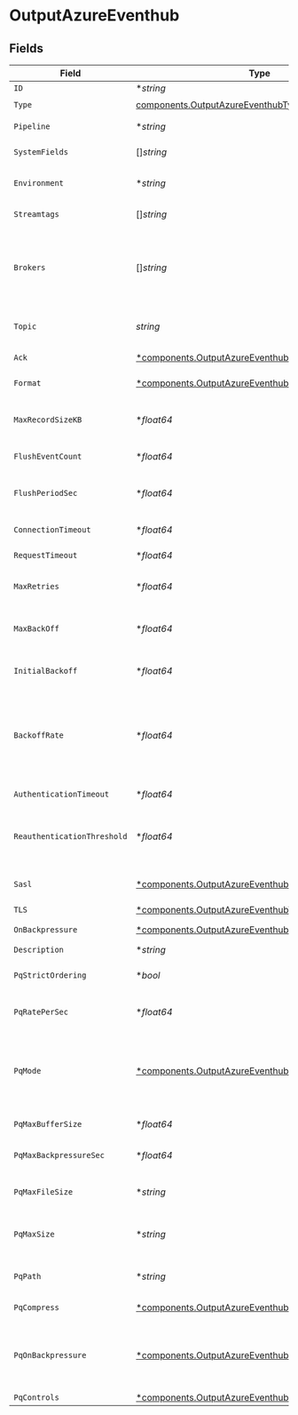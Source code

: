 # OutputAzureEventhub


## Fields

| Field                                                                                                                                                                                                                                                                                                                                                          | Type                                                                                                                                                                                                                                                                                                                                                           | Required                                                                                                                                                                                                                                                                                                                                                       | Description                                                                                                                                                                                                                                                                                                                                                    |
| -------------------------------------------------------------------------------------------------------------------------------------------------------------------------------------------------------------------------------------------------------------------------------------------------------------------------------------------------------------- | -------------------------------------------------------------------------------------------------------------------------------------------------------------------------------------------------------------------------------------------------------------------------------------------------------------------------------------------------------------- | -------------------------------------------------------------------------------------------------------------------------------------------------------------------------------------------------------------------------------------------------------------------------------------------------------------------------------------------------------------- | -------------------------------------------------------------------------------------------------------------------------------------------------------------------------------------------------------------------------------------------------------------------------------------------------------------------------------------------------------------- |
| `ID`                                                                                                                                                                                                                                                                                                                                                           | **string*                                                                                                                                                                                                                                                                                                                                                      | :heavy_minus_sign:                                                                                                                                                                                                                                                                                                                                             | Unique ID for this output                                                                                                                                                                                                                                                                                                                                      |
| `Type`                                                                                                                                                                                                                                                                                                                                                         | [components.OutputAzureEventhubType](../../models/components/outputazureeventhubtype.md)                                                                                                                                                                                                                                                                       | :heavy_check_mark:                                                                                                                                                                                                                                                                                                                                             | N/A                                                                                                                                                                                                                                                                                                                                                            |
| `Pipeline`                                                                                                                                                                                                                                                                                                                                                     | **string*                                                                                                                                                                                                                                                                                                                                                      | :heavy_minus_sign:                                                                                                                                                                                                                                                                                                                                             | Pipeline to process data before sending out to this output                                                                                                                                                                                                                                                                                                     |
| `SystemFields`                                                                                                                                                                                                                                                                                                                                                 | []*string*                                                                                                                                                                                                                                                                                                                                                     | :heavy_minus_sign:                                                                                                                                                                                                                                                                                                                                             | Fields to automatically add to events, such as cribl_pipe. Supports wildcards.                                                                                                                                                                                                                                                                                 |
| `Environment`                                                                                                                                                                                                                                                                                                                                                  | **string*                                                                                                                                                                                                                                                                                                                                                      | :heavy_minus_sign:                                                                                                                                                                                                                                                                                                                                             | Optionally, enable this config only on a specified Git branch. If empty, will be enabled everywhere.                                                                                                                                                                                                                                                           |
| `Streamtags`                                                                                                                                                                                                                                                                                                                                                   | []*string*                                                                                                                                                                                                                                                                                                                                                     | :heavy_minus_sign:                                                                                                                                                                                                                                                                                                                                             | Tags for filtering and grouping in @{product}                                                                                                                                                                                                                                                                                                                  |
| `Brokers`                                                                                                                                                                                                                                                                                                                                                      | []*string*                                                                                                                                                                                                                                                                                                                                                     | :heavy_check_mark:                                                                                                                                                                                                                                                                                                                                             | List of Event Hubs Kafka brokers to connect to, eg. yourdomain.servicebus.windows.net:9093. The hostname can be found in the host portion of the primary or secondary connection string in Shared Access Policies.                                                                                                                                             |
| `Topic`                                                                                                                                                                                                                                                                                                                                                        | *string*                                                                                                                                                                                                                                                                                                                                                       | :heavy_check_mark:                                                                                                                                                                                                                                                                                                                                             | The name of the Event Hub (Kafka Topic) to publish events. Can be overwritten using field __topicOut.                                                                                                                                                                                                                                                          |
| `Ack`                                                                                                                                                                                                                                                                                                                                                          | [*components.OutputAzureEventhubAcknowledgments](../../models/components/outputazureeventhubacknowledgments.md)                                                                                                                                                                                                                                                | :heavy_minus_sign:                                                                                                                                                                                                                                                                                                                                             | Control the number of required acknowledgments                                                                                                                                                                                                                                                                                                                 |
| `Format`                                                                                                                                                                                                                                                                                                                                                       | [*components.OutputAzureEventhubRecordDataFormat](../../models/components/outputazureeventhubrecorddataformat.md)                                                                                                                                                                                                                                              | :heavy_minus_sign:                                                                                                                                                                                                                                                                                                                                             | Format to use to serialize events before writing to the Event Hubs Kafka brokers                                                                                                                                                                                                                                                                               |
| `MaxRecordSizeKB`                                                                                                                                                                                                                                                                                                                                              | **float64*                                                                                                                                                                                                                                                                                                                                                     | :heavy_minus_sign:                                                                                                                                                                                                                                                                                                                                             | Maximum size of each record batch before compression. Setting should be < message.max.bytes settings in Event Hubs brokers.                                                                                                                                                                                                                                    |
| `FlushEventCount`                                                                                                                                                                                                                                                                                                                                              | **float64*                                                                                                                                                                                                                                                                                                                                                     | :heavy_minus_sign:                                                                                                                                                                                                                                                                                                                                             | Maximum number of events in a batch before forcing a flush                                                                                                                                                                                                                                                                                                     |
| `FlushPeriodSec`                                                                                                                                                                                                                                                                                                                                               | **float64*                                                                                                                                                                                                                                                                                                                                                     | :heavy_minus_sign:                                                                                                                                                                                                                                                                                                                                             | Maximum time between requests. Small values could cause the payload size to be smaller than the configured Max record size.                                                                                                                                                                                                                                    |
| `ConnectionTimeout`                                                                                                                                                                                                                                                                                                                                            | **float64*                                                                                                                                                                                                                                                                                                                                                     | :heavy_minus_sign:                                                                                                                                                                                                                                                                                                                                             | Maximum time to wait for a connection to complete successfully                                                                                                                                                                                                                                                                                                 |
| `RequestTimeout`                                                                                                                                                                                                                                                                                                                                               | **float64*                                                                                                                                                                                                                                                                                                                                                     | :heavy_minus_sign:                                                                                                                                                                                                                                                                                                                                             | Maximum time to wait for Kafka to respond to a request                                                                                                                                                                                                                                                                                                         |
| `MaxRetries`                                                                                                                                                                                                                                                                                                                                                   | **float64*                                                                                                                                                                                                                                                                                                                                                     | :heavy_minus_sign:                                                                                                                                                                                                                                                                                                                                             | If messages are failing, you can set the maximum number of retries as high as 100 to prevent loss of data                                                                                                                                                                                                                                                      |
| `MaxBackOff`                                                                                                                                                                                                                                                                                                                                                   | **float64*                                                                                                                                                                                                                                                                                                                                                     | :heavy_minus_sign:                                                                                                                                                                                                                                                                                                                                             | The maximum wait time for a retry, in milliseconds. Default (and minimum) is 30,000 ms (30 seconds); maximum is 180,000 ms (180 seconds).                                                                                                                                                                                                                      |
| `InitialBackoff`                                                                                                                                                                                                                                                                                                                                               | **float64*                                                                                                                                                                                                                                                                                                                                                     | :heavy_minus_sign:                                                                                                                                                                                                                                                                                                                                             | Initial value used to calculate the retry, in milliseconds. Maximum is 600,000 ms (10 minutes).                                                                                                                                                                                                                                                                |
| `BackoffRate`                                                                                                                                                                                                                                                                                                                                                  | **float64*                                                                                                                                                                                                                                                                                                                                                     | :heavy_minus_sign:                                                                                                                                                                                                                                                                                                                                             | Set the backoff multiplier (2-20) to control the retry frequency for failed messages. For faster retries, use a lower multiplier. For slower retries with more delay between attempts, use a higher multiplier. The multiplier is used in an exponential backoff formula; see the Kafka [documentation](https://kafka.js.org/docs/retry-detailed) for details. |
| `AuthenticationTimeout`                                                                                                                                                                                                                                                                                                                                        | **float64*                                                                                                                                                                                                                                                                                                                                                     | :heavy_minus_sign:                                                                                                                                                                                                                                                                                                                                             | Maximum time to wait for Kafka to respond to an authentication request                                                                                                                                                                                                                                                                                         |
| `ReauthenticationThreshold`                                                                                                                                                                                                                                                                                                                                    | **float64*                                                                                                                                                                                                                                                                                                                                                     | :heavy_minus_sign:                                                                                                                                                                                                                                                                                                                                             | Specifies a time window during which @{product} can reauthenticate if needed. Creates the window measuring backward from the moment when credentials are set to expire.                                                                                                                                                                                        |
| `Sasl`                                                                                                                                                                                                                                                                                                                                                         | [*components.OutputAzureEventhubAuthentication](../../models/components/outputazureeventhubauthentication.md)                                                                                                                                                                                                                                                  | :heavy_minus_sign:                                                                                                                                                                                                                                                                                                                                             | Authentication parameters to use when connecting to brokers. Using TLS is highly recommended.                                                                                                                                                                                                                                                                  |
| `TLS`                                                                                                                                                                                                                                                                                                                                                          | [*components.OutputAzureEventhubTLSSettingsClientSide](../../models/components/outputazureeventhubtlssettingsclientside.md)                                                                                                                                                                                                                                    | :heavy_minus_sign:                                                                                                                                                                                                                                                                                                                                             | N/A                                                                                                                                                                                                                                                                                                                                                            |
| `OnBackpressure`                                                                                                                                                                                                                                                                                                                                               | [*components.OutputAzureEventhubBackpressureBehavior](../../models/components/outputazureeventhubbackpressurebehavior.md)                                                                                                                                                                                                                                      | :heavy_minus_sign:                                                                                                                                                                                                                                                                                                                                             | How to handle events when all receivers are exerting backpressure                                                                                                                                                                                                                                                                                              |
| `Description`                                                                                                                                                                                                                                                                                                                                                  | **string*                                                                                                                                                                                                                                                                                                                                                      | :heavy_minus_sign:                                                                                                                                                                                                                                                                                                                                             | N/A                                                                                                                                                                                                                                                                                                                                                            |
| `PqStrictOrdering`                                                                                                                                                                                                                                                                                                                                             | **bool*                                                                                                                                                                                                                                                                                                                                                        | :heavy_minus_sign:                                                                                                                                                                                                                                                                                                                                             | Use FIFO (first in, first out) processing. Disable to forward new events to receivers before queue is flushed.                                                                                                                                                                                                                                                 |
| `PqRatePerSec`                                                                                                                                                                                                                                                                                                                                                 | **float64*                                                                                                                                                                                                                                                                                                                                                     | :heavy_minus_sign:                                                                                                                                                                                                                                                                                                                                             | Throttling rate (in events per second) to impose while writing to Destinations from PQ. Defaults to 0, which disables throttling.                                                                                                                                                                                                                              |
| `PqMode`                                                                                                                                                                                                                                                                                                                                                       | [*components.OutputAzureEventhubMode](../../models/components/outputazureeventhubmode.md)                                                                                                                                                                                                                                                                      | :heavy_minus_sign:                                                                                                                                                                                                                                                                                                                                             | In Error mode, PQ writes events to the filesystem if the Destination is unavailable. In Backpressure mode, PQ writes events to the filesystem when it detects backpressure from the Destination. In Always On mode, PQ always writes events to the filesystem.                                                                                                 |
| `PqMaxBufferSize`                                                                                                                                                                                                                                                                                                                                              | **float64*                                                                                                                                                                                                                                                                                                                                                     | :heavy_minus_sign:                                                                                                                                                                                                                                                                                                                                             | The maximum number of events to hold in memory before writing the events to disk                                                                                                                                                                                                                                                                               |
| `PqMaxBackpressureSec`                                                                                                                                                                                                                                                                                                                                         | **float64*                                                                                                                                                                                                                                                                                                                                                     | :heavy_minus_sign:                                                                                                                                                                                                                                                                                                                                             | How long (in seconds) to wait for backpressure to resolve before engaging the queue                                                                                                                                                                                                                                                                            |
| `PqMaxFileSize`                                                                                                                                                                                                                                                                                                                                                | **string*                                                                                                                                                                                                                                                                                                                                                      | :heavy_minus_sign:                                                                                                                                                                                                                                                                                                                                             | The maximum size to store in each queue file before closing and optionally compressing (KB, MB, etc.)                                                                                                                                                                                                                                                          |
| `PqMaxSize`                                                                                                                                                                                                                                                                                                                                                    | **string*                                                                                                                                                                                                                                                                                                                                                      | :heavy_minus_sign:                                                                                                                                                                                                                                                                                                                                             | The maximum disk space that the queue can consume (as an average per Worker Process) before queueing stops. Enter a numeral with units of KB, MB, etc.                                                                                                                                                                                                         |
| `PqPath`                                                                                                                                                                                                                                                                                                                                                       | **string*                                                                                                                                                                                                                                                                                                                                                      | :heavy_minus_sign:                                                                                                                                                                                                                                                                                                                                             | The location for the persistent queue files. To this field's value, the system will append: /<worker-id>/<output-id>.                                                                                                                                                                                                                                          |
| `PqCompress`                                                                                                                                                                                                                                                                                                                                                   | [*components.OutputAzureEventhubCompression](../../models/components/outputazureeventhubcompression.md)                                                                                                                                                                                                                                                        | :heavy_minus_sign:                                                                                                                                                                                                                                                                                                                                             | Codec to use to compress the persisted data                                                                                                                                                                                                                                                                                                                    |
| `PqOnBackpressure`                                                                                                                                                                                                                                                                                                                                             | [*components.OutputAzureEventhubQueueFullBehavior](../../models/components/outputazureeventhubqueuefullbehavior.md)                                                                                                                                                                                                                                            | :heavy_minus_sign:                                                                                                                                                                                                                                                                                                                                             | How to handle events when the queue is exerting backpressure (full capacity or low disk). 'Block' is the same behavior as non-PQ blocking. 'Drop new data' throws away incoming data, while leaving the contents of the PQ unchanged.                                                                                                                          |
| `PqControls`                                                                                                                                                                                                                                                                                                                                                   | [*components.OutputAzureEventhubPqControls](../../models/components/outputazureeventhubpqcontrols.md)                                                                                                                                                                                                                                                          | :heavy_minus_sign:                                                                                                                                                                                                                                                                                                                                             | N/A                                                                                                                                                                                                                                                                                                                                                            |